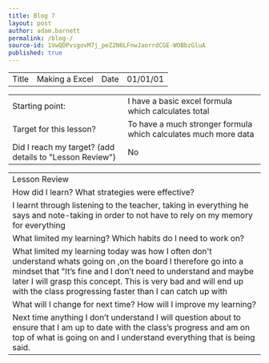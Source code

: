 ```yaml
---
title: Blog 7  
layout: post
author: adam.barnett
permalink: /blog-/
source-id: 1VwQDPvsgovM7j_peZ2N6LFnwJaorrdCGE-WOBbzGluA
published: true
---
```

<table>
  <tr>
    <td>Title</td>
    <td>Making a Excel</td>
    <td>Date</td>
    <td>01/01/01</td>
  </tr>
</table>


<table>
  <tr>
    <td>Starting point:</td>
    <td>I have a basic excel formula which calculates total</td>
  </tr>
  <tr>
    <td>Target for this lesson?</td>
    <td>To have a much stronger formula which calculates much more data</td>
  </tr>
  <tr>
    <td>Did I reach my target? 
(add details to "Lesson Review")</td>
    <td> No</td>
  </tr>
</table>


<table>
  <tr>
    <td>Lesson Review</td>
  </tr>
  <tr>
    <td>How did I learn? What strategies were effective? </td>
  </tr>
  <tr>
    <td>I learnt through listening to the teacher, taking in everything he says and note-taking in order to not have to rely on my memory for everything</td>
  </tr>
  <tr>
    <td>What limited my learning? Which habits do I need to work on? </td>
  </tr>
  <tr>
    <td>What limited my learning today was how I often don't understand whats going on ,on the board I therefore go into a mindset that "It’s fine and I don’t need to understand and maybe later I will grasp this concept. This is very bad and will end up with the class progressing faster than I can catch up with</td>
  </tr>
  <tr>
    <td>What will I change for next time? How will I improve my learning?</td>
  </tr>
  <tr>
    <td>Next time anything I don’t understand I will question about to ensure that I am up to date with the class’s progress and am on top of what is going on and I understand everything that is being said.</td>
  </tr>
</table>


